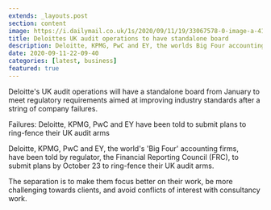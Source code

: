 ```yaml
---
extends: _layouts.post
section: content
image: https://i.dailymail.co.uk/1s/2020/09/11/19/33067578-0-image-a-41_1599849018447.jpg 
title: Deloittes UK audit operations to have standalone board 
description: Deloitte, KPMG, PwC and EY, the worlds Big Four accounting firms, have been told by regulator, the Financial Reporting Council, to submit plans by October 23 to ring-fence their UK audit arms. 
date: 2020-09-11-22-09-40 
categories: [latest, business] 
featured: true 
--- 
```

Deloitte's UK audit operations will have a standalone board from January to meet regulatory requirements aimed at improving industry standards after a string of company failures. 

Failures: Deloitte, KPMG, PwC and EY have been told to submit plans to ring-fence their UK audit arms

Deloitte, KPMG, PwC and EY, the world's 'Big Four' accounting firms, have been told by regulator, the Financial Reporting Council (FRC), to submit plans by October 23 to ring-fence their UK audit arms. 

The separation is to make them focus better on their work, be more challenging towards clients, and avoid conflicts of interest with consultancy work.

